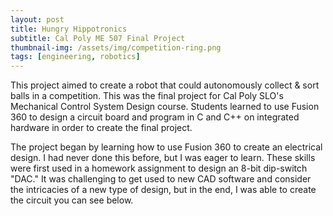 ```yaml
---
layout: post
title: Hungry Hippotronics
subtitle: Cal Poly ME 507 Final Project
thumbnail-img: /assets/img/competition-ring.png
tags: [engineering, robotics]
---
```

This project aimed to create a robot that could autonomously collect & sort balls in a competition. This was the final project for Cal Poly SLO's Mechanical Control System Design course. Students learned to use Fusion 360 to design a circuit board and program in C and C++ on integrated hardware in order to create the final project. 

The project began by learning how to use Fusion 360 to create an electrical design. I had never done this before, but I was eager to learn. These skills were first used in a homework assignment to design an 8-bit dip-switch "DAC." It was challenging to get used to new CAD software and consider the intricacies of a new type of design, but in the end, I was able to create the circuit you can see below.
